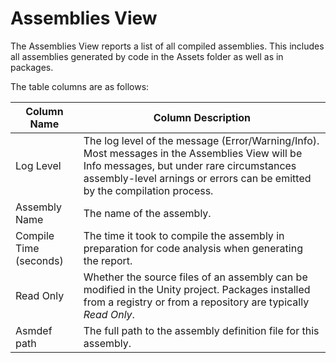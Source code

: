 <a name="Assemblies"></a>
# Assemblies View
The Assemblies View reports a list of all compiled assemblies. This includes all assemblies generated by code in the
Assets folder as well as in packages. 

The table columns are as follows:

| Column Name            | Column Description                                                                                                                                                                                                      | 
|------------------------|-------------------------------------------------------------------------------------------------------------------------------------------------------------------------------------------------------------------------|
| Log Level              | The log level of the message (Error/Warning/Info). Most messages in the Assemblies View will be Info messages, but under rare circumstances assembly-level arnings or errors can be emitted by the compilation process. |                                                                                                 |
| Assembly Name          | The name of the assembly.                                                                                                                                                                                               |
| Compile Time (seconds) | The time it took to compile the assembly in preparation for code analysis when generating the report.                                                                                                                   |
| Read Only              | Whether the source files of an assembly can be modified in the Unity project. Packages installed from a registry or from a repository are typically *Read Only*.                                                        |
| Asmdef path            | The full path to the assembly definition file for this assembly.                                                                                                                                                        |
 
